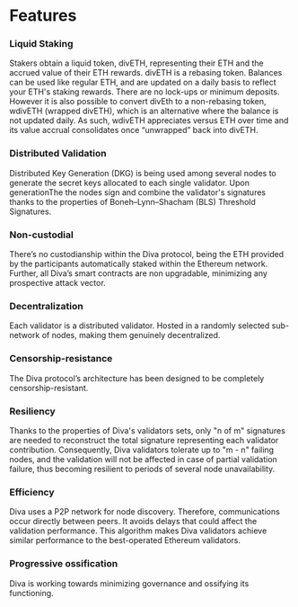 

# Features



### **Liquid Staking**

Stakers obtain a liquid token, divETH, representing their ETH and the accrued value of their ETH rewards. divETH is a rebasing token. Balances can be used like regular ETH, and are updated on a daily basis to reflect your ETH's staking rewards. There are no lock-ups or minimum deposits. However it is also possible to convert divEth to a non-rebasing token, wdivETH (wrapped divETH), which is an alternative where the balance is not updated daily. As such, wdivETH appreciates versus ETH over time and its value accrual consolidates once “unwrapped” back into divETH.

### **Distributed Validation** 
Distributed Key Generation (DKG) is being used among several nodes to generate the secret keys allocated to each single validator. Upon generationThe the nodes sign and combine the validator's signatures thanks to the properties of Boneh–Lynn–Shacham (BLS) Threshold Signatures.

### **Non-custodial**
There’s no custodianship within the Diva protocol, being the ETH provided by the participants automatically staked within the Ethereum network. Further, all Diva’s smart contracts are non upgradable, minimizing any prospective attack vector.

### **Decentralization**
Each validator is a distributed validator. Hosted in a randomly selected sub-network of nodes, making them genuinely decentralized.

### **Censorship-resistance**
The Diva protocol’s architecture has been designed to be completely censorship-resistant. 

### **Resiliency**
Thanks to the properties of Diva's validators sets, only "n of m" signatures are needed to reconstruct the total signature representing each validator contribution. Consequently, Diva validators tolerate up to "m - n" failing nodes, and the validation will not be affected in case of partial validation failure, thus becoming resilient to periods of several node unavailability.

###  **Efficiency**
Diva uses a P2P network for node discovery. Therefore, communications occur directly between peers. It avoids delays that could affect the validation performance. This algorithm makes Diva validators achieve similar performance to the best-operated Ethereum validators.

### **Progressive ossification**
Diva is working towards minimizing governance and ossifying its functioning.